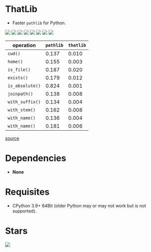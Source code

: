 # ThatLib

- Faster `pathlib` for Python.

![](https://img.shields.io/github/languages/top/juancarlospaco/thatlib?style=for-the-badge)
![](https://img.shields.io/github/languages/count/juancarlospaco/thatlib?logoColor=green&style=for-the-badge)
![](https://img.shields.io/github/stars/juancarlospaco/thatlib?style=for-the-badge)
![](https://img.shields.io/maintenance/yes/2021?style=for-the-badge)
![](https://img.shields.io/github/languages/code-size/juancarlospaco/thatlib?style=for-the-badge)
![](https://img.shields.io/github/issues-raw/juancarlospaco/thatlib?style=for-the-badge)
![](https://img.shields.io/github/issues-pr-raw/juancarlospaco/thatlib?style=for-the-badge)
![](https://img.shields.io/github/last-commit/juancarlospaco/thatlib?style=for-the-badge)

| operation       | `pathlib` | `thatlib` |
|-----------------|-----------|-----------|
| `cwd()`         | 0.137     | 0.010     |
| `home()`        | 0.155     | 0.003     |
| `is_file()`     | 0.187     | 0.020     |
| `exists()`      | 0.179     | 0.012     |
| `is_absolute()` | 0.824     | 0.001     |
| `joinpath()`    | 0.138     | 0.008     |
| `with_suffix()` | 0.134     | 0.004     |
| `with_stem()`   | 0.162     | 0.008     |
| `with_name()`   | 0.136     | 0.004     |
| `with_name()`   | 0.181     | 0.006     |

[source](https://github.com/juancarlospaco/thatlib/blob/nim/benchmark.py)


# Dependencies

- **None**


# Requisites

- CPython 3.9+ 64Bit (older Python may or may not work but is not supported).


# Stars

![](https://starchart.cc/juancarlospaco/thatlib.svg)
